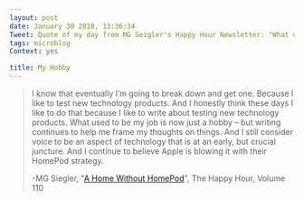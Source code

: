 ```yaml
---
layout: post
date: January 30 2018, 13:36:34
Tweet: Quote of my day from MG Seigler's Happy Hour Newsletter: "What used to be my job is now just a hobby."
tags: microblog
Context: yes

title: My Hobby
---
```


> I know that eventually I’m going to break down and get one. Because I like to test new technology products. And I honestly think these days I like to do that because I like to write about testing new technology products. What used to be my job is now just a hobby – but writing continues to help me frame my thoughts on things. And I still consider voice to be an aspect of technology that is at an early, but crucial juncture. And I continue to believe Apple is blowing it with their HomePod strategy.
> 
> -MG Siegler, "[A Home Without HomePod](http://newsletter.mgsiegler.com/issues/a-home-without-homepod-93432)", The Happy Hour, Volume 110
